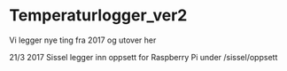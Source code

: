 # Temperaturlogger_ver2
Vi legger nye ting fra 2017 og utover her

21/3 2017 Sissel legger inn oppsett for Raspberry Pi under /sissel/oppsett
